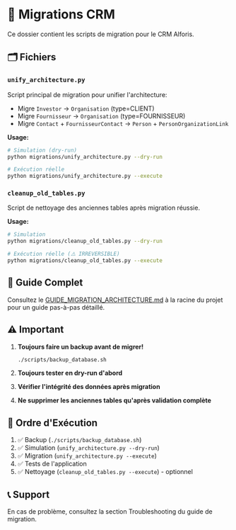 # 📁 Migrations CRM

Ce dossier contient les scripts de migration pour le CRM Alforis.

## 🗂️ Fichiers

### `unify_architecture.py`
Script principal de migration pour unifier l'architecture:
- Migre `Investor` → `Organisation` (type=CLIENT)
- Migre `Fournisseur` → `Organisation` (type=FOURNISSEUR)
- Migre `Contact` + `FournisseurContact` → `Person` + `PersonOrganizationLink`

**Usage:**
```bash
# Simulation (dry-run)
python migrations/unify_architecture.py --dry-run

# Exécution réelle
python migrations/unify_architecture.py --execute
```

### `cleanup_old_tables.py`
Script de nettoyage des anciennes tables après migration réussie.

**Usage:**
```bash
# Simulation
python migrations/cleanup_old_tables.py --dry-run

# Exécution réelle (⚠️ IRREVERSIBLE)
python migrations/cleanup_old_tables.py --execute
```

## 📖 Guide Complet

Consultez le [GUIDE_MIGRATION_ARCHITECTURE.md](../../GUIDE_MIGRATION_ARCHITECTURE.md) à la racine du projet pour un guide pas-à-pas détaillé.

## ⚠️ Important

1. **Toujours faire un backup avant de migrer!**
   ```bash
   ./scripts/backup_database.sh
   ```

2. **Toujours tester en dry-run d'abord**

3. **Vérifier l'intégrité des données après migration**

4. **Ne supprimer les anciennes tables qu'après validation complète**

## 🔄 Ordre d'Exécution

1. ✅ Backup (`./scripts/backup_database.sh`)
2. ✅ Simulation (`unify_architecture.py --dry-run`)
3. ✅ Migration (`unify_architecture.py --execute`)
4. ✅ Tests de l'application
5. ✅ Nettoyage (`cleanup_old_tables.py --execute`) - optionnel

## 📞 Support

En cas de problème, consultez la section Troubleshooting du guide de migration.
